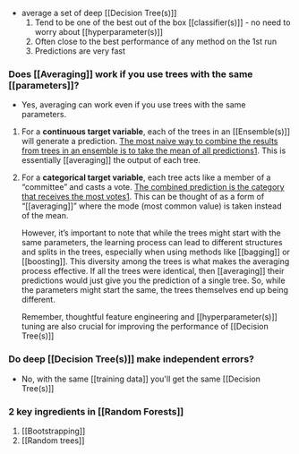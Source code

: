 - average a set of deep [[Decision Tree(s)]]
	1. Tend to be one of the best out of the box [[classifier(s)]] - no need to worry about [[hyperparameter(s)]]
	2. Often close to the best performance of any method on the 1st run
	3. Predictions are very fast
### Does [[Averaging]] work if you use trees with the same [[parameters]]?
- Yes, averaging can work even if you use trees with the same parameters.

1. For a **continuous target variable**, each of the trees in an [[Ensemble(s)]] will generate a prediction. [The most naive way to combine the results from trees in an ensemble is to take the mean of all predictions](https://datascience.stackexchange.com/questions/52907/how-are-decision-trees-averaged-in-random-forest)[1](https://datascience.stackexchange.com/questions/52907/how-are-decision-trees-averaged-in-random-forest). This is essentially [[averaging]] the output of each tree.
2. For a **categorical target variable**, each tree acts like a member of a “committee” and casts a vote. [The combined prediction is the category that receives the most votes](https://datascience.stackexchange.com/questions/52907/how-are-decision-trees-averaged-in-random-forest)[1](https://datascience.stackexchange.com/questions/52907/how-are-decision-trees-averaged-in-random-forest). This can be thought of as a form of “[[averaging]]” where the mode (most common value) is taken instead of the mean.

	However, it’s important to note that while the trees might start with the same parameters, the learning process can lead to different structures and splits in the trees, especially when using methods like [[bagging]] or [[boosting]]. This diversity among the trees is what makes the averaging process effective. If all the trees were identical, then [[averaging]] their predictions would just give you the prediction of a single tree. So, while the parameters might start the same, the trees themselves end up being different.

	Remember, thoughtful feature engineering and [[hyperparameter(s)]] tuning are also crucial for improving the performance of [[Decision Tree(s)]]
### Do deep [[Decision Tree(s)]] make independent errors?
- No, with the same [[training data]] you'll get the same [[Decision Tree(s)]]
### 2 key ingredients in [[Random Forests]]
1. [[Bootstrapping]]
2. [[Random trees]]